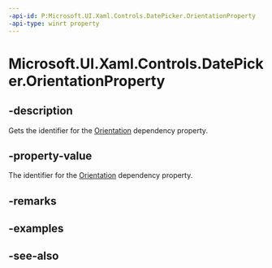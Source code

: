 ```yaml
---
-api-id: P:Microsoft.UI.Xaml.Controls.DatePicker.OrientationProperty
-api-type: winrt property
---
```


<!-- Property syntax
public Windows.UI.Xaml.DependencyProperty OrientationProperty { get; }
-->

# Microsoft.UI.Xaml.Controls.DatePicker.OrientationProperty

## -description
Gets the identifier for the [Orientation](datepicker_orientation.md) dependency property.

## -property-value
The identifier for the [Orientation](datepicker_orientation.md) dependency property.

## -remarks

## -examples

## -see-also
